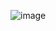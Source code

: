 ![image](https://user-images.githubusercontent.com/92682903/141797781-05c08c79-943a-470e-a2ce-d9bb608f962e.png)


